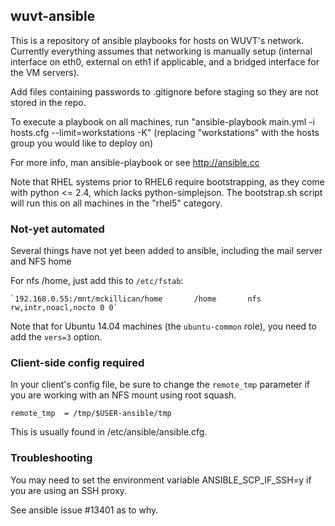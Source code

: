 ## wuvt-ansible
This is a repository of ansible playbooks for hosts on WUVT's network. Currently everything assumes that networking is manually setup (internal interface on eth0, external on eth1 if applicable, and a bridged interface for the VM servers).

Add files containing passwords to .gitignore before staging so they are not stored in the repo.

To execute a playbook on all machines, run 
"ansible-playbook main.yml -i hosts.cfg --limit=workstations -K"
(replacing "workstations" with the hosts group you would like to deploy on)

For more info, man ansible-playbook or see http://ansible.cc

Note that RHEL systems prior to RHEL6 require bootstrapping, as they come with 
python <= 2.4, which lacks python-simplejson. The bootstrap.sh script will run 
this on all machines in the "rhel5" category.

### Not-yet automated
Several things have not yet been added to ansible, including the mail server and NFS home

For nfs /home, just add this to `/etc/fstab`:

    `192.168.0.55:/mnt/mckillican/home       /home       nfs     rw,intr,noacl,nocto 0 0`

Note that for Ubuntu 14.04 machines (the `ubuntu-common` role), you need to 
add the `vers=3` option.

### Client-side config required

In your client's config file, be sure to change the `remote_tmp` parameter
if you are working with an NFS mount using root squash.

```
remote_tmp  = /tmp/$USER-ansible/tmp
```

This is usually found in /etc/ansible/ansible.cfg.

### Troubleshooting

You may need to set the environment variable ANSIBLE_SCP_IF_SSH=y if you are
using an SSH proxy.

See ansible issue #13401 as to why.



